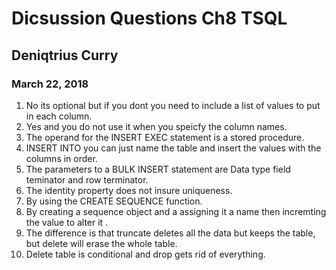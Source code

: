 # Dicsussion Questions Ch8 TSQL 
## Deniqtrius Curry
### March 22, 2018

1. No its optional but if you dont you need to include a list of values to put in each column.
1. Yes and you do not use it when you speicfy the column names. 
1. The operand for the INSERT EXEC statement is a stored procedure.
1. INSERT INTO you can just name the table and insert the values with the columns in order.
1.  The parameters to a BULK INSERT statement are Data type field teminator and row terminator.
1. The identity property does not insure uniqueness. 
1. By using the CREATE SEQUENCE function.
1. By creating a sequence object and a assigning it a name then incremting the value to alter it .
1. The difference is that truncate deletes all the data but keeps the table, but delete will erase the whole table.
1. Delete table is conditional and drop gets rid of everything.